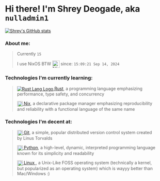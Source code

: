 # Hi there! I'm Shrey Deogade, aka ```nulladmin1```

[![Shrey's GitHub stats](https://github-readme-stats.vercel.app/api?username=nulladmin1&theme=catppuccin_mocha)](https://github.com/anuraghazra/github-readme-stats)

### About me:
> Currently `15`
>
> I use NixOS BTW [<img src="https://github.com/NixOS/nixos-artwork/blob/master/logo/nix-snowflake-colours.svg" height=24em align="center" title="NixOS Logo" alt="NixOS Logo"/>](https://nixos.org) since: `15:09:21 Sep 14, 2024`


### Technologies I'm currently learning:
> [ <img src="http://rust-lang.org/logos/rust-logo-16x16.png" align="center" title="Rust Lang Logo" alt="Rust Lang Logo"/>  Rust](rust-lang.org), a programming language emphasizing performance, type safety, and concurrency
>
> [ <img src="https://github.com/NixOS/nixos-artwork/blob/master/logo/nix-snowflake-colours.svg" height=18em align="center" title="NixOS Logo" alt="NixOS Logo"/>  Nix](nixos.org), a declarative package manager emphasizing reproducibility and reliability with a functional language of the same name
>

### Technologies I'm decent at:
> [ <img src="https://git-scm.com/images/logos/downloads/Git-Icon-1788C.svg" height=18em align="center" title="Git SCM Logo" alt="Git SCM Logo"/>  Git](git-scm.com), a simple, popular distributed version control system created by Linus Torvalds
>
> [ <img src="https://s3.dualstack.us-east-2.amazonaws.com/pythondotorg-assets/media/files/python-logo-only.svg" height=18em align="center" title="Python Logo" alt="Python Logo"/>  Python](python.org), a high-level, dynamic, interpreted programming language known for its simplicity and readability
>
> [ <img src="https://upload.wikimedia.org/wikipedia/commons/f/f1/Icons8_flat_linux.svg" height=18em align="center" title="Linux Logo (Tux)" alt="Linux Logo (Tux)"/> Linux ](kernel.org), a Unix-Like FOSS operating system (technically a kernel, but popularized as an operating system) which is wayyy better than Mac/Windows :)
